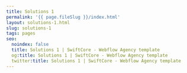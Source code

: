 ```yaml
---
title: Solutions 1
permalink: '{{ page.fileSlug }}/index.html'
layout: solutions-1.html
slug: solutions-1
tags: pages
seo:
  noindex: false
  title: Solutions 1 | SwiftCore - Webflow Agency template
  og:title: Solutions 1 | SwiftCore - Webflow Agency template
  twitter:title: Solutions 1 | SwiftCore - Webflow Agency template
---
```




